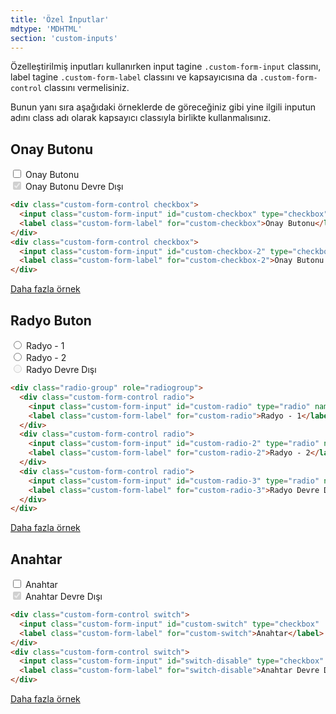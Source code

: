 ```yaml
---
title: 'Özel İnputlar'
mdtype: 'MDHTML'
section: 'custom-inputs'
---
```


Özelleştirilmiş inputları kullanırken input tagine `.custom-form-input` classını, label tagine `.custom-form-label` classını ve kapsayıcısına da `.custom-form-control` classını vermelisiniz.

Bunun yanı sıra aşağıdaki örneklerde de göreceğiniz gibi yine ilgili inputun adını class adı olarak kapsayıcı classıyla birlikte kullanmalısınız.

## Onay Butonu

<div class="gra-s-wrapper">
  <div class="custom-form-control checkbox">
    <input class="custom-form-input" id="custom-checkbox" type="checkbox"  />
    <label class="custom-form-label" for="user-content-custom-checkbox">Onay Butonu</label>
  </div>
  <div class="custom-form-control checkbox">
    <input class="custom-form-input" id="custom-checkbox-2" type="checkbox" disabled checked />
    <label class="custom-form-label" for="custom-checkbox-2">Onay Butonu Devre Dışı</label>
  </div>
</div>

```html
<div class="custom-form-control checkbox">
  <input class="custom-form-input" id="custom-checkbox" type="checkbox"  />
  <label class="custom-form-label" for="custom-checkbox">Onay Butonu</label>
</div>
<div class="custom-form-control checkbox">
  <input class="custom-form-input" id="custom-checkbox-2" type="checkbox" disabled checked />
  <label class="custom-form-label" for="custom-checkbox-2">Onay Butonu Devre Dışı</label>
</div>
```

[Daha fazla örnek](/docs/checkbox 'Daha Fazla')


## Radyo Buton

<div class="gra-s-wrapper">
  <div class="radio-group" role="radiogroup">
    <div class="custom-form-control radio">
      <input class="custom-form-input" id="custom-radio" type="radio" name="radio-c" />
      <label class="custom-form-label" for="user-content-custom-radio">Radyo - 1</label>
    </div>
    <div class="custom-form-control radio">
      <input class="custom-form-input" id="custom-radio-2" type="radio" name="radio-c" />
      <label class="custom-form-label" for="user-content-custom-radio-2">Radyo - 2</label>
    </div>
    <div class="custom-form-control radio">
      <input class="custom-form-input" id="custom-radio-3" type="radio" name="radio-c" disabled />
      <label class="custom-form-label" for="user-content-custom-radio-3">Radyo Devre Dışı</label>
    </div>
  </div>
</div>

```html
<div class="radio-group" role="radiogroup">
  <div class="custom-form-control radio">
    <input class="custom-form-input" id="custom-radio" type="radio" name="radio-c" />
    <label class="custom-form-label" for="custom-radio">Radyo - 1</label>
  </div>
  <div class="custom-form-control radio">
    <input class="custom-form-input" id="custom-radio-2" type="radio" name="radio-c" />
    <label class="custom-form-label" for="custom-radio-2">Radyo - 2</label>
  </div>
  <div class="custom-form-control radio">
    <input class="custom-form-input" id="custom-radio-3" type="radio" name="radio-c" disabled />
    <label class="custom-form-label" for="custom-radio-3">Radyo Devre Dışı</label>
  </div>
</div>
```

[Daha fazla örnek](/docs/radio 'Daha Fazla')

## Anahtar

<div class="gra-s-wrapper">
  <div class="custom-form-control switch">
    <input class="custom-form-input" id="custom-switch" type="checkbox"  />
    <label class="custom-form-label" for="user-content-custom-switch">Anahtar</label>
  </div>
  <div class="custom-form-control switch">
    <input class="custom-form-input" id="switch-disable" type="checkbox" disabled checked />
    <label class="custom-form-label" for="user-content-switch-disable">Anahtar Devre Dışı</label>
  </div>
</div>

```html
<div class="custom-form-control switch">
  <input class="custom-form-input" id="custom-switch" type="checkbox"  />
  <label class="custom-form-label" for="custom-switch">Anahtar</label>
</div>
<div class="custom-form-control switch">
  <input class="custom-form-input" id="switch-disable" type="checkbox" disabled checked />
  <label class="custom-form-label" for="switch-disable">Anahtar Devre Dışı</label>
</div>
```

[Daha fazla örnek](/docs/switch 'Daha Fazla')

